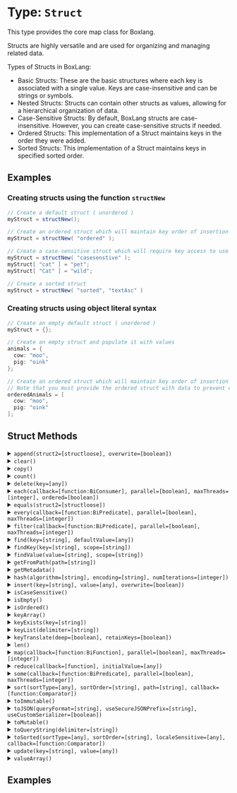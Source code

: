 [comment]: # (Note: This documentation is generated dynamically in the build process.  To modify the contents, change the javadoc on the type class, itself)

# Type: `Struct`

This type provides the core map class for Boxlang.

Structs are highly versatile and are used for organizing and managing related data.

 Types of Structs in BoxLang:

 * Basic Structs: These are the basic structures where each key is associated with a single value. Keys are case-insensitive and can be strings or symbols.
 * Nested Structs: Structs can contain other structs as values, allowing for a hierarchical organization of data.
 * Case-Sensitive Structs: By default, BoxLang structs are case-insensitive. However, you can create case-sensitive structs if needed.
 * Ordered Structs: This implementation of a Struct maintains keys in the order they were added.
 * Sorted Structs: This implementation of a Struct maintains keys in specified sorted order.

## Examples

### Creating structs using the function `structNew`

```java
// Create a default struct ( unordered )
myStruct = structNew();

// Create an ordered struct which will maintain key order of insertion
myStruct = structNew( "ordered" );

// Create a case-sensitive struct which will require key access to use the exact casing
myStruct = structNew( "casesenstive" );
myStruct[ "cat" ] = "pet";
myStruct[ "Cat" ] = "wild";

// Create a sorted struct 
myStruct = structNew( "sorted", "textAsc" )
```


### Creating structs using object literal syntax

```java
// Create an empty default struct ( unordered )
myStruct = {};

// Create an empty struct and populate it with values
animals = {
  cow: "moo",
  pig: "oink"
};

// Create an ordered struct which will maintain key order of insertion
// Note that you must provide the ordered struct with data to prevent confusion as to whether it is an array or struct
orderedAnimals = [
  cow: "moo",
  pig: "oink"
];
```


## Struct Methods

<details>
<summary><code>append(struct2=[structloose], overwrite=[boolean])</code></summary>

Appends the contents of a second struct to the first struct either with or
 without overwrite

Arguments:

| Argument | Type | Required | Default |
|----------|------|----------|---------|
| `struct2` | `struct` | `true` | `null` |
| `overwrite` | `boolean` | `false` | `true` |


Examples:
*Append One Struct to Another:*

```java
animals = {
  cow: "moo",
  pig: "oink"
};

// Show current animals
animals.dump( label ="Current animals" );

// Create a new animal
newAnimal = {
  cat: "meow"
};

// Append the newAnimal to animals
animals.append( newAnimal );

animals.dump( label="Updated animals" );
```

</details>
<details>
<summary><code>clear()</code></summary>

Clear all items from struct
</details>
<details>
<summary><code>copy()</code></summary>

Creates a shallow copy of a struct.

Copies top-level keys, values, and arrays in the structure by value; copies nested structures by reference.
</details>
<details>
<summary><code>count()</code></summary>

Returns the absolute value of a number
</details>
<details>
<summary><code>delete(key=[any])</code></summary>

Deletes a key from a struct

Arguments:

| Argument | Type | Required | Default |
|----------|------|----------|---------|
| `key` | `any` | `true` | `null` |

</details>
<details>
<summary><code>each(callback=[function:BiConsumer], parallel=[boolean], maxThreads=[integer], ordered=[boolean])</code></summary>

Used to iterate over a struct and run the function closure for each key/value pair.

Arguments:

| Argument | Type | Required | Default |
|----------|------|----------|---------|
| `callback` | `function:BiConsumer` | `true` | `null` |
| `parallel` | `boolean` | `false` | `false` |
| `maxThreads` | `integer` | `false` | `null` |
| `ordered` | `boolean` | `false` | `false` |

</details>
<details>
<summary><code>equals(struct2=[structloose])</code></summary>

Tests equality between two structs

Arguments:

| Argument | Type | Required | Default |
|----------|------|----------|---------|
| `struct2` | `struct` | `true` | `null` |

</details>
<details>
<summary><code>every(callback=[function:BiPredicate], parallel=[boolean], maxThreads=[integer])</code></summary>

Used to iterate over a struct and test whether every item in the struct meets the test.

Arguments:

| Argument | Type | Required | Default |
|----------|------|----------|---------|
| `callback` | `function:BiPredicate` | `true` | `null` |
| `parallel` | `boolean` | `false` | `false` |
| `maxThreads` | `integer` | `false` | `null` |

</details>
<details>
<summary><code>filter(callback=[function:BiPredicate], parallel=[boolean], maxThreads=[integer])</code></summary>

Used to filter a struct and return a new struct containing the result

Arguments:

| Argument | Type | Required | Default |
|----------|------|----------|---------|
| `callback` | `function:BiPredicate` | `true` | `null` |
| `parallel` | `boolean` | `false` | `false` |
| `maxThreads` | `integer` | `false` | `null` |

</details>
<details>
<summary><code>find(key=[string], defaultValue=[any])</code></summary>

Finds and retrieves a top-level key from a string in a struct

Arguments:

| Argument | Type | Required | Default |
|----------|------|----------|---------|
| `key` | `string` | `true` | `null` |
| `defaultValue` | `any` | `false` | `null` |

</details>
<details>
<summary><code>findKey(key=[string], scope=[string])</code></summary>

Searches a struct for a given key and returns an array of values

Arguments:

| Argument | Type | Required | Default |
|----------|------|----------|---------|
| `key` | `string` | `true` | `null` |
| `scope` | `string` | `false` | `one` |

</details>
<details>
<summary><code>findValue(value=[string], scope=[string])</code></summary>

Searches a struct for a given value and returns an array of results

Arguments:

| Argument | Type | Required | Default |
|----------|------|----------|---------|
| `value` | `string` | `true` | `null` |
| `scope` | `string` | `false` | `one` |

</details>
<details>
<summary><code>getFromPath(path=[string])</code></summary>

Retrieves the value from a struct using a path based expression

Arguments:

| Argument | Type | Required | Default |
|----------|------|----------|---------|
| `path` | `string` | `true` | `null` |

</details>
<details>
<summary><code>getMetadata()</code></summary>

Gets Struct-specific metadata of the requested struct.
</details>
<details>
<summary><code>hash(algorithm=[string], encoding=[string], numIterations=[integer])</code></summary>

Creates an algorithmic hash of an object

Arguments:

| Argument | Type | Required | Default |
|----------|------|----------|---------|
| `algorithm` | `string` | `false` | `MD5` |
| `encoding` | `string` | `false` | `utf-8` |
| `numIterations` | `integer` | `false` | `1` |

</details>
<details>
<summary><code>insert(key=[string], value=[any], overwrite=[boolean])</code></summary>

Inserts a key/value pair in to a struct - with an optional overwrite argument

Arguments:

| Argument | Type | Required | Default |
|----------|------|----------|---------|
| `key` | `string` | `true` | `null` |
| `value` | `any` | `true` | `null` |
| `overwrite` | `boolean` | `false` | `false` |

</details>
<details>
<summary><code>isCaseSensitive()</code></summary>

Returns whether the give struct is case sensitive
</details>
<details>
<summary><code>isEmpty()</code></summary>

Determine whether a given value is empty.

We check for emptiness of
 anything that can be casted to: Array, Struct, Query, or String.
</details>
<details>
<summary><code>isOrdered()</code></summary>

Tests whether a struct is ordered ( e.g.

linked )
</details>
<details>
<summary><code>keyArray()</code></summary>

Get keys of a struct as an array
</details>
<details>
<summary><code>keyExists(key=[string])</code></summary>

Tests whether a key exists in a struct and returns a boolean value

Arguments:

| Argument | Type | Required | Default |
|----------|------|----------|---------|
| `key` | `string` | `true` | `null` |

</details>
<details>
<summary><code>keyList(delimiter=[string])</code></summary>

Get keys of a struct as a string list

Arguments:

| Argument | Type | Required | Default |
|----------|------|----------|---------|
| `delimiter` | `string` | `false` | `,` |

</details>
<details>
<summary><code>keyTranslate(deep=[boolean], retainKeys=[boolean])</code></summary>

Converts a struct with dot-notated keys in to an unflattened version

Arguments:

| Argument | Type | Required | Default |
|----------|------|----------|---------|
| `deep` | `boolean` | `false` | `false` |
| `retainKeys` | `boolean` | `false` | `false` |

</details>
<details>
<summary><code>len()</code></summary>

Returns the absolute value of a number
</details>
<details>
<summary><code>map(callback=[function:BiFunction], parallel=[boolean], maxThreads=[integer])</code></summary>

Used to map a struct to a new struct of the same type containing the result

Arguments:

| Argument | Type | Required | Default |
|----------|------|----------|---------|
| `callback` | `function:BiFunction` | `true` | `null` |
| `parallel` | `boolean` | `false` | `false` |
| `maxThreads` | `integer` | `false` | `null` |

</details>
<details>
<summary><code>reduce(callback=[function], initialValue=[any])</code></summary>

Run the provided udf against struct to reduce the values to a single output

Arguments:

| Argument | Type | Required | Default |
|----------|------|----------|---------|
| `callback` | `function` | `true` | `null` |
| `initialValue` | `any` | `false` | `null` |

</details>
<details>
<summary><code>some(callback=[function:BiPredicate], parallel=[boolean], maxThreads=[integer])</code></summary>

Used to iterate over a struct and test whether any items meet the test callback.

Arguments:

| Argument | Type | Required | Default |
|----------|------|----------|---------|
| `callback` | `function:BiPredicate` | `true` | `null` |
| `parallel` | `boolean` | `false` | `false` |
| `maxThreads` | `integer` | `false` | `null` |

</details>
<details>
<summary><code>sort(sortType=[any], sortOrder=[string], path=[string], callback=[function:Comparator])</code></summary>

Sorts a struct according to the specified arguments and returns an array of struct keys

Arguments:

| Argument | Type | Required | Default |
|----------|------|----------|---------|
| `sortType` | `any` | `false` | `text` |
| `sortOrder` | `string` | `false` | `asc` |
| `path` | `string` | `false` | `null` |
| `callback` | `function:Comparator` | `false` | `null` |

</details>
<details>
<summary><code>toImmutable()</code></summary>

Convert an array, struct or query to its immutable counterpart.
</details>
<details>
<summary><code>toJSON(queryFormat=[string], useSecureJSONPrefix=[string], useCustomSerializer=[boolean])</code></summary>

Converts a BoxLang variable into a JSON (JavaScript Object Notation) string.

Arguments:

| Argument | Type | Required | Default |
|----------|------|----------|---------|
| `queryFormat` | `string` | `false` | `row` |
| `useSecureJSONPrefix` | `string` | `false` | `false` |
| `useCustomSerializer` | `boolean` | `false` | `null` |

</details>
<details>
<summary><code>toMutable()</code></summary>

Convert an array, struct or query to its mutable counterpart.
</details>
<details>
<summary><code>toQueryString(delimiter=[string])</code></summary>

Converts a struct to a query string using the specified delimiter.

<p>,
 The default delimiter is ,{@code "&"}

Arguments:

| Argument | Type | Required | Default |
|----------|------|----------|---------|
| `delimiter` | `string` | `false` | `&` |

</details>
<details>
<summary><code>toSorted(sortType=[any], sortOrder=[string], localeSensitive=[any], callback=[function:Comparator])</code></summary>

Converts a struct to a sorted struct - using either a callback comparator or textual directives as the sort option

Arguments:

| Argument | Type | Required | Default |
|----------|------|----------|---------|
| `sortType` | `any` | `false` | `text` |
| `sortOrder` | `string` | `false` | `asc` |
| `localeSensitive` | `any` | `false` | `false` |
| `callback` | `function:Comparator` | `false` | `null` |

</details>
<details>
<summary><code>update(key=[string], value=[any])</code></summary>

Updates or sets a key/value pair in to a struct

Arguments:

| Argument | Type | Required | Default |
|----------|------|----------|---------|
| `key` | `string` | `true` | `null` |
| `value` | `any` | `true` | `null` |

</details>
<details>
<summary><code>valueArray()</code></summary>

Returns an array of all values of top level keys in a struct
</details>


## Examples
